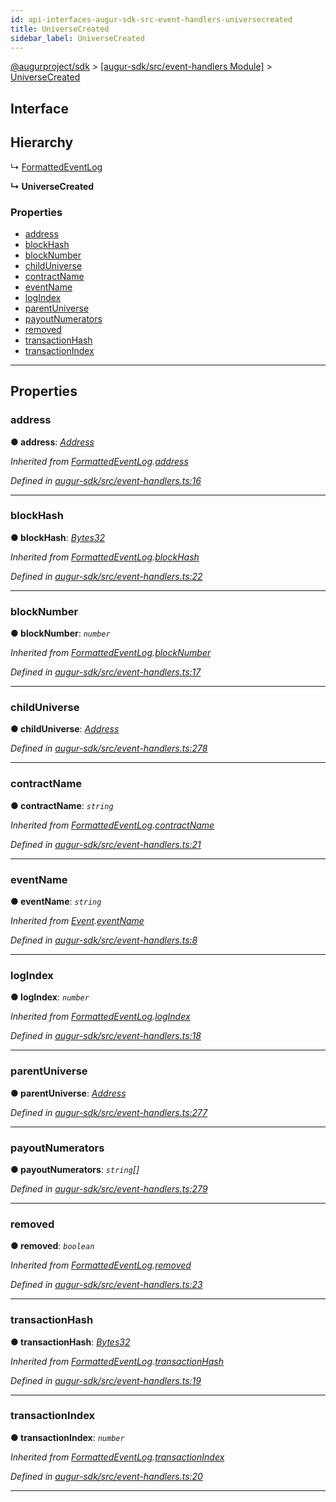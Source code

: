 ```yaml
---
id: api-interfaces-augur-sdk-src-event-handlers-universecreated
title: UniverseCreated
sidebar_label: UniverseCreated
---
```


[@augurproject/sdk](api-readme.md) > [[augur-sdk/src/event-handlers Module]](api-modules-augur-sdk-src-event-handlers-module.md) > [UniverseCreated](api-interfaces-augur-sdk-src-event-handlers-universecreated.md)

## Interface

## Hierarchy

↳  [FormattedEventLog](api-interfaces-augur-sdk-src-event-handlers-formattedeventlog.md)

**↳ UniverseCreated**

### Properties

* [address](api-interfaces-augur-sdk-src-event-handlers-universecreated.md#address)
* [blockHash](api-interfaces-augur-sdk-src-event-handlers-universecreated.md#blockhash)
* [blockNumber](api-interfaces-augur-sdk-src-event-handlers-universecreated.md#blocknumber)
* [childUniverse](api-interfaces-augur-sdk-src-event-handlers-universecreated.md#childuniverse)
* [contractName](api-interfaces-augur-sdk-src-event-handlers-universecreated.md#contractname)
* [eventName](api-interfaces-augur-sdk-src-event-handlers-universecreated.md#eventname)
* [logIndex](api-interfaces-augur-sdk-src-event-handlers-universecreated.md#logindex)
* [parentUniverse](api-interfaces-augur-sdk-src-event-handlers-universecreated.md#parentuniverse)
* [payoutNumerators](api-interfaces-augur-sdk-src-event-handlers-universecreated.md#payoutnumerators)
* [removed](api-interfaces-augur-sdk-src-event-handlers-universecreated.md#removed)
* [transactionHash](api-interfaces-augur-sdk-src-event-handlers-universecreated.md#transactionhash)
* [transactionIndex](api-interfaces-augur-sdk-src-event-handlers-universecreated.md#transactionindex)

---

## Properties

<a id="address"></a>

###  address

**● address**: *[Address](api-modules-augur-sdk-src-event-handlers-module.md#address)*

*Inherited from [FormattedEventLog](api-interfaces-augur-sdk-src-event-handlers-formattedeventlog.md).[address](api-interfaces-augur-sdk-src-event-handlers-formattedeventlog.md#address)*

*Defined in [augur-sdk/src/event-handlers.ts:16](https://github.com/AugurProject/augur/blob/1e1466f1d3/packages/augur-sdk/src/event-handlers.ts#L16)*

___
<a id="blockhash"></a>

###  blockHash

**● blockHash**: *[Bytes32](api-modules-augur-sdk-src-event-handlers-module.md#bytes32)*

*Inherited from [FormattedEventLog](api-interfaces-augur-sdk-src-event-handlers-formattedeventlog.md).[blockHash](api-interfaces-augur-sdk-src-event-handlers-formattedeventlog.md#blockhash)*

*Defined in [augur-sdk/src/event-handlers.ts:22](https://github.com/AugurProject/augur/blob/1e1466f1d3/packages/augur-sdk/src/event-handlers.ts#L22)*

___
<a id="blocknumber"></a>

###  blockNumber

**● blockNumber**: *`number`*

*Inherited from [FormattedEventLog](api-interfaces-augur-sdk-src-event-handlers-formattedeventlog.md).[blockNumber](api-interfaces-augur-sdk-src-event-handlers-formattedeventlog.md#blocknumber)*

*Defined in [augur-sdk/src/event-handlers.ts:17](https://github.com/AugurProject/augur/blob/1e1466f1d3/packages/augur-sdk/src/event-handlers.ts#L17)*

___
<a id="childuniverse"></a>

###  childUniverse

**● childUniverse**: *[Address](api-modules-augur-sdk-src-event-handlers-module.md#address)*

*Defined in [augur-sdk/src/event-handlers.ts:278](https://github.com/AugurProject/augur/blob/1e1466f1d3/packages/augur-sdk/src/event-handlers.ts#L278)*

___
<a id="contractname"></a>

###  contractName

**● contractName**: *`string`*

*Inherited from [FormattedEventLog](api-interfaces-augur-sdk-src-event-handlers-formattedeventlog.md).[contractName](api-interfaces-augur-sdk-src-event-handlers-formattedeventlog.md#contractname)*

*Defined in [augur-sdk/src/event-handlers.ts:21](https://github.com/AugurProject/augur/blob/1e1466f1d3/packages/augur-sdk/src/event-handlers.ts#L21)*

___
<a id="eventname"></a>

###  eventName

**● eventName**: *`string`*

*Inherited from [Event](api-interfaces-augur-sdk-src-event-handlers-event.md).[eventName](api-interfaces-augur-sdk-src-event-handlers-event.md#eventname)*

*Defined in [augur-sdk/src/event-handlers.ts:8](https://github.com/AugurProject/augur/blob/1e1466f1d3/packages/augur-sdk/src/event-handlers.ts#L8)*

___
<a id="logindex"></a>

###  logIndex

**● logIndex**: *`number`*

*Inherited from [FormattedEventLog](api-interfaces-augur-sdk-src-event-handlers-formattedeventlog.md).[logIndex](api-interfaces-augur-sdk-src-event-handlers-formattedeventlog.md#logindex)*

*Defined in [augur-sdk/src/event-handlers.ts:18](https://github.com/AugurProject/augur/blob/1e1466f1d3/packages/augur-sdk/src/event-handlers.ts#L18)*

___
<a id="parentuniverse"></a>

###  parentUniverse

**● parentUniverse**: *[Address](api-modules-augur-sdk-src-event-handlers-module.md#address)*

*Defined in [augur-sdk/src/event-handlers.ts:277](https://github.com/AugurProject/augur/blob/1e1466f1d3/packages/augur-sdk/src/event-handlers.ts#L277)*

___
<a id="payoutnumerators"></a>

###  payoutNumerators

**● payoutNumerators**: *`string`[]*

*Defined in [augur-sdk/src/event-handlers.ts:279](https://github.com/AugurProject/augur/blob/1e1466f1d3/packages/augur-sdk/src/event-handlers.ts#L279)*

___
<a id="removed"></a>

###  removed

**● removed**: *`boolean`*

*Inherited from [FormattedEventLog](api-interfaces-augur-sdk-src-event-handlers-formattedeventlog.md).[removed](api-interfaces-augur-sdk-src-event-handlers-formattedeventlog.md#removed)*

*Defined in [augur-sdk/src/event-handlers.ts:23](https://github.com/AugurProject/augur/blob/1e1466f1d3/packages/augur-sdk/src/event-handlers.ts#L23)*

___
<a id="transactionhash"></a>

###  transactionHash

**● transactionHash**: *[Bytes32](api-modules-augur-sdk-src-event-handlers-module.md#bytes32)*

*Inherited from [FormattedEventLog](api-interfaces-augur-sdk-src-event-handlers-formattedeventlog.md).[transactionHash](api-interfaces-augur-sdk-src-event-handlers-formattedeventlog.md#transactionhash)*

*Defined in [augur-sdk/src/event-handlers.ts:19](https://github.com/AugurProject/augur/blob/1e1466f1d3/packages/augur-sdk/src/event-handlers.ts#L19)*

___
<a id="transactionindex"></a>

###  transactionIndex

**● transactionIndex**: *`number`*

*Inherited from [FormattedEventLog](api-interfaces-augur-sdk-src-event-handlers-formattedeventlog.md).[transactionIndex](api-interfaces-augur-sdk-src-event-handlers-formattedeventlog.md#transactionindex)*

*Defined in [augur-sdk/src/event-handlers.ts:20](https://github.com/AugurProject/augur/blob/1e1466f1d3/packages/augur-sdk/src/event-handlers.ts#L20)*

___

